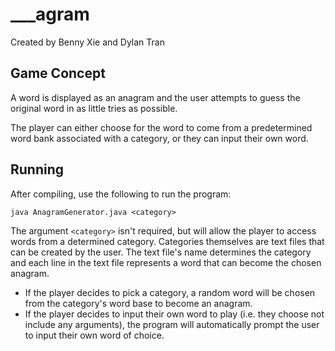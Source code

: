# ___agram
Created by Benny Xie and Dylan Tran

## Game Concept
A word is displayed as an anagram and the user attempts to guess the original word in as little tries as possible.

The player can either choose for the word to come from a predetermined word bank associated with a category, or they can input their own word.

## Running
After compiling, use the following to run the program:

```
java AnagramGenerator.java <category>
```

The argument `<category>` isn't required, but will allow the player to access words from a determined category. Categories themselves are text files that can be created by the user. The text file's name determines the category and each line in the text file represents a word that can become the chosen anagram.

* If the player decides to pick a category, a random word will be chosen from the category's word base to become an anagram.
* If the player decides to input their own word to play (i.e. they choose not include any arguments), the program will automatically prompt the user to input their own word of choice. 
